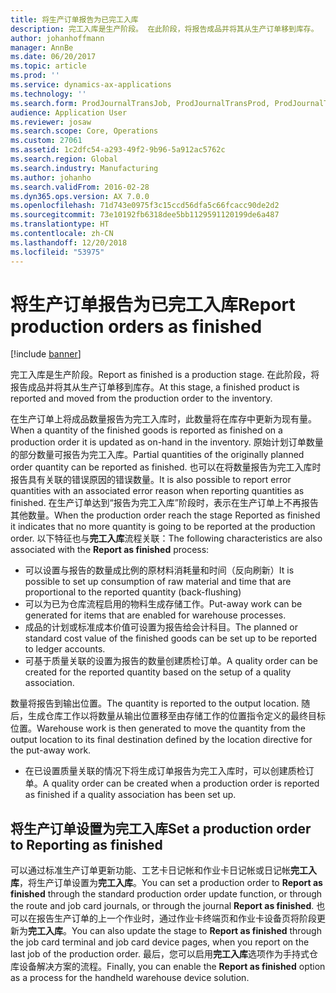 ```yaml
---
title: 将生产订单报告为已完工入库
description: 完工入库是生产阶段。 在此阶段，将报告成品并将其从生产订单移到库存。
author: johanhoffmann
manager: AnnBe
ms.date: 06/20/2017
ms.topic: article
ms.prod: ''
ms.service: dynamics-ax-applications
ms.technology: ''
ms.search.form: ProdJournalTransJob, ProdJournalTransProd, ProdJournalTransRoute, ProdParmReportFinished, ProdRouteOprOverview
audience: Application User
ms.reviewer: josaw
ms.search.scope: Core, Operations
ms.custom: 27061
ms.assetid: 1c2dfc54-a293-49f2-9b96-5a912ac5762c
ms.search.region: Global
ms.search.industry: Manufacturing
ms.author: johanho
ms.search.validFrom: 2016-02-28
ms.dyn365.ops.version: AX 7.0.0
ms.openlocfilehash: 71d743e0975f3c15ccd56dfa5c66fcacc90de2d2
ms.sourcegitcommit: 73e10192fb6318dee5bb1129591120199de6a487
ms.translationtype: HT
ms.contentlocale: zh-CN
ms.lasthandoff: 12/20/2018
ms.locfileid: "53975"
---
```

# <a name="report-production-orders-as-finished"></a><span data-ttu-id="3f01f-104">将生产订单报告为已完工入库</span><span class="sxs-lookup"><span data-stu-id="3f01f-104">Report production orders as finished</span></span>

[!include [banner](../includes/banner.md)]

<span data-ttu-id="3f01f-105">完工入库是生产阶段。</span><span class="sxs-lookup"><span data-stu-id="3f01f-105">Report as finished is a production stage.</span></span> <span data-ttu-id="3f01f-106">在此阶段，将报告成品并将其从生产订单移到库存。</span><span class="sxs-lookup"><span data-stu-id="3f01f-106">At this stage, a finished product is reported and moved from the production order to the inventory.</span></span>

<span data-ttu-id="3f01f-107">在生产订单上将成品数量报告为完工入库时，此数量将在库存中更新为现有量。</span><span class="sxs-lookup"><span data-stu-id="3f01f-107">When a quantity of the finished goods is reported as finished on a production order it is updated as on-hand in the inventory.</span></span> <span data-ttu-id="3f01f-108">原始计划订单数量的部分数量可报告为完工入库。</span><span class="sxs-lookup"><span data-stu-id="3f01f-108">Partial quantities of the originally planned order quantity can be reported as finished.</span></span> <span data-ttu-id="3f01f-109">也可以在将数量报告为完工入库时报告具有关联的错误原因的错误数量。</span><span class="sxs-lookup"><span data-stu-id="3f01f-109">It is also possible to report error quantities with an associated error reason when reporting quantities as finished.</span></span> <span data-ttu-id="3f01f-110">在生产订单达到“报告为完工入库”阶段时，表示在生产订单上不再报告其他数量。</span><span class="sxs-lookup"><span data-stu-id="3f01f-110">When the production order reach the stage Reported as finished it indicates that no more quantity is going to be reported at the production  order.</span></span>
<span data-ttu-id="3f01f-111">以下特征也与**完工入库**流程关联：</span><span class="sxs-lookup"><span data-stu-id="3f01f-111">The following characteristics are also associated with the **Report as finished** process:</span></span>
-   <span data-ttu-id="3f01f-112">可以设置与报告的数量成比例的原材料消耗量和时间（反向刷新）</span><span class="sxs-lookup"><span data-stu-id="3f01f-112">It is possible to set up consumption of raw material and time that are proportional to the reported quantity (back-flushing)</span></span>
-   <span data-ttu-id="3f01f-113">可以为已为仓库流程启用的物料生成存储工作。</span><span class="sxs-lookup"><span data-stu-id="3f01f-113">Put-away work can be generated for items that are enabled for warehouse processes.</span></span>
-   <span data-ttu-id="3f01f-114">成品的计划或标准成本价值可设置为报告给会计科目。</span><span class="sxs-lookup"><span data-stu-id="3f01f-114">The planned or standard cost value of the finished goods can be set up to be reported to ledger accounts.</span></span>
-   <span data-ttu-id="3f01f-115">可基于质量关联的设置为报告的数量创建质检订单。</span><span class="sxs-lookup"><span data-stu-id="3f01f-115">A quality order can be created for the reported quantity based on the setup of a quality association.</span></span>

<span data-ttu-id="3f01f-116">数量将报告到输出位置。</span><span class="sxs-lookup"><span data-stu-id="3f01f-116">The quantity is reported to the output location.</span></span> <span data-ttu-id="3f01f-117">随后，生成仓库工作以将数量从输出位置移至由存储工作的位置指令定义的最终目标位置。</span><span class="sxs-lookup"><span data-stu-id="3f01f-117">Warehouse work is then generated to move the quantity from the output location to its final destination defined by the location directive for the put-away work.</span></span>

-   <span data-ttu-id="3f01f-118">在已设置质量关联的情况下将生成订单报告为完工入库时，可以创建质检订单。</span><span class="sxs-lookup"><span data-stu-id="3f01f-118">A quality order can be created when a production order is reported as finished if a quality association has been set up.</span></span>

## <a name="set-a-production-order-to-reporting-as-finished"></a><span data-ttu-id="3f01f-119">将生产订单设置为完工入库</span><span class="sxs-lookup"><span data-stu-id="3f01f-119">Set a production order to Reporting as finished</span></span>
<span data-ttu-id="3f01f-120">可以通过标准生产订单更新功能、工艺卡日记帐和作业卡日记帐或日记帐**完工入库**，将生产订单设置为**完工入库**。</span><span class="sxs-lookup"><span data-stu-id="3f01f-120">You can set a production order to **Report as finished** through the standard production order update function, or through the route and job card journals, or through the journal **Report as finished**.</span></span> <span data-ttu-id="3f01f-121">也可以在报告生产订单的上一个作业时，通过作业卡终端页和作业卡设备页将阶段更新为**完工入库**。</span><span class="sxs-lookup"><span data-stu-id="3f01f-121">You can also update the stage to **Report as finished** through the job card terminal and job card device pages, when you report on the last job of the production order.</span></span> <span data-ttu-id="3f01f-122">最后，您可以启用**完工入库**选项作为手持式仓库设备解决方案的流程。</span><span class="sxs-lookup"><span data-stu-id="3f01f-122">Finally, you can enable the **Report as finished** option as a process for the handheld warehouse device solution.</span></span>  



